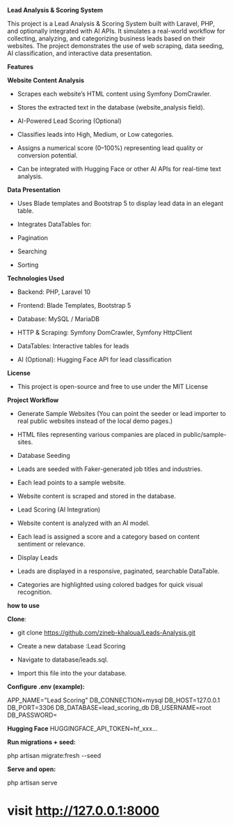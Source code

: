 
**Lead Analysis & Scoring System**

This project is a Lead Analysis & Scoring System built with Laravel, PHP, and optionally integrated with AI APIs. It simulates a real-world workflow for collecting, analyzing, and categorizing business leads based on their websites. The project demonstrates the use of web scraping, data seeding, AI classification, and interactive data presentation.


**Features**

**Website Content Analysis**

- Scrapes each website’s HTML content using Symfony DomCrawler.

- Stores the extracted text in the database (website_analysis field).

- AI-Powered Lead Scoring (Optional)

- Classifies leads into High, Medium, or Low categories.

- Assigns a numerical score (0–100%) representing lead quality or conversion potential.

- Can be integrated with Hugging Face or other AI APIs for real-time text analysis.

**Data Presentation**

- Uses Blade templates and Bootstrap 5 to display lead data in an elegant table.

- Integrates DataTables for:

- Pagination

- Searching

- Sorting

**Technologies Used**

- Backend: PHP, Laravel 10

- Frontend: Blade Templates, Bootstrap 5

- Database: MySQL / MariaDB

- HTTP & Scraping: Symfony DomCrawler, Symfony HttpClient

- DataTables: Interactive tables for leads

- AI (Optional): Hugging Face API for lead classification

**License**

- This project is open-source and free to use under the MIT License



**Project Workflow**

- Generate Sample Websites (You can point the seeder or lead importer to real public websites  instead of the local demo pages.)

- HTML files representing various companies are placed in public/sample-sites.

- Database Seeding

- Leads are seeded with Faker-generated job titles and industries.

- Each lead points to a sample website.

- Website content is scraped and stored in the database.

- Lead Scoring (AI Integration)

- Website content is analyzed with an AI model.

- Each lead is assigned a score and a category based on content sentiment or relevance.

- Display Leads

- Leads are displayed in a responsive, paginated, searchable DataTable.

- Categories are highlighted using colored badges for quick visual recognition.

**how to use**

**Clone**:

- git clone https://github.com/zineb-khaloua/Leads-Analysis.git


- Create a new database :Lead Scoring

- Navigate to database/leads.sql.

- Import this file into the your database.  

**Configure .env (example):**

APP_NAME="Lead Scoring"
DB_CONNECTION=mysql
DB_HOST=127.0.0.1
DB_PORT=3306
DB_DATABASE=lead_scoring_db
DB_USERNAME=root
DB_PASSWORD=

**Hugging Face**
HUGGINGFACE_API_TOKEN=hf_xxx...


**Run migrations + seed:**

php artisan migrate:fresh --seed


**Serve and open:**

php artisan serve
# visit http://127.0.0.1:8000
